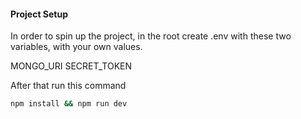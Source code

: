 #### Project Setup

In order to spin up the project, in the root create .env with these two variables, with your own values.

MONGO_URI
SECRET_TOKEN

After that run this command

```bash
npm install && npm run dev
```
